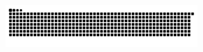 <img src="https://raw.githubusercontent.com/KauaSilvad/KauaSilvad/output/snake.svg" alt="Snake animation" />

###
